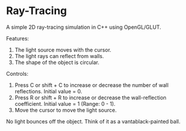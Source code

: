 # Ray-Tracing
A simple 2D ray-tracing simulation in C++ using OpenGL/GLUT.

Features:
1. The light source moves with the cursor.
2. The light rays can reflect from walls.
3. The shape of the object is circular.

Controls:
1. Press C or shift + C to increase or decrease the number of wall reflections. Initial value = 0.
2. Press R or shift + R to increase or decrease the wall-reflection coefficient. Initial value = 1 (Range: 0 - 1).
3. Move the cursor to move the light source.

No light bounces off the object. Think of it as a vantablack-painted ball.
